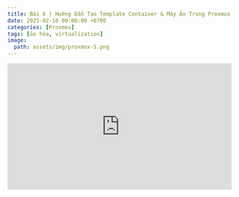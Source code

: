 ```yaml
---
title: Bài 6 | Hướng Dẫn Tạo Template Container & Máy Ảo Trong Proxmox - Tránh Trùng SSH Key, SID
date: 2025-02-18 00:00:00 +0700
categories: [Proxmox]
tags: [ảo hóa, virtualization]   
image:
  path: assets/img/proxmox-5.png 
---
```


<div style="position: relative; padding-bottom: 56.25%; height: 0; overflow: hidden; max-width: 100%; background: #000;">
  <iframe style="position: absolute; top: 0; left: 0; width: 100%; height: 100%;" 
          src="https://www.youtube.com/embed/oa8O8s7vriU" 
          title="Bài 6 | Hướng Dẫn Tạo Template Container &amp; Máy Ảo Trong Proxmox - Tránh Trùng SSH Key &amp; SID"
          frameborder="0" allow="accelerometer; autoplay; clipboard-write; encrypted-media; 
          gyroscope; picture-in-picture; web-share" 
          referrerpolicy="strict-origin-when-cross-origin" 
          allowfullscreen>
  </iframe>
</div>
